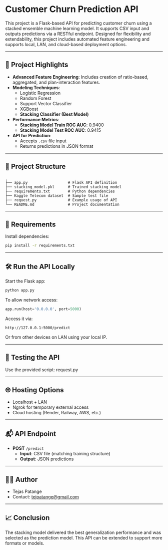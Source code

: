 # Customer Churn Prediction API

This project is a Flask-based API for predicting customer churn using a stacked ensemble machine learning model. It supports CSV input and outputs predictions via a RESTful endpoint. Designed for flexibility and extendability, this project includes automated feature engineering and supports local, LAN, and cloud-based deployment options.

---

## 🚀 Project Highlights

- **Advanced Feature Engineering**: Includes creation of ratio-based, aggregated, and plan-interaction features.
- **Modeling Techniques**:
  - Logistic Regression
  - Random Forest
  - Support Vector Classifier
  - XGBoost
  - **Stacking Classifier (Best Model)**
- **Performance Metrics**:
  - **Stacking Model Train ROC AUC**: 0.9400
  - **Stacking Model Test ROC AUC**: 0.9415
- **API for Prediction**:
  - Accepts `.csv` file input
  - Returns predictions in JSON format

---

## 📂 Project Structure

```
.
├── app.py                  # Flask API definition
├── stacking_model.pkl      # Trained stacking model
├── requirements.txt        # Python dependencies
├── Kaggle Telecom dataset  # Sample test file
├── request.py              # Example usage of API
└── README.md               # Project documentation
```

---

## 🧰 Requirements

Install dependencies:

```bash
pip install -r requirements.txt
```
---

## 🛠️ Run the API Locally

Start the Flask app:

```bash
python app.py
```

To allow network access:

```python
app.run(host='0.0.0.0', port=5000)
```

Access it via:

```
http://127.0.0.1:5000/predict
```

Or from other devices on LAN using your local IP.

---

## 🧪 Testing the API

Use the provided script: request.py

---

## 🌐 Hosting Options

- Localhost + LAN
- Ngrok for temporary external access
- Cloud hosting (Render, Railway, AWS, etc.)

---

## 📬 API Endpoint

- **POST** `/predict`
  - **Input**: CSV file (matching training structure)
  - **Output**: JSON predictions

---

## 👨‍💻 Author

- Tejas Patange
- Contact: [tejpatange@gmail.com](mailto\:tejpatange@gmail.com)

---

## 📈 Conclusion

The stacking model delivered the best generalization performance and was selected as the prediction model. This API can be extended to support more formats or models.

